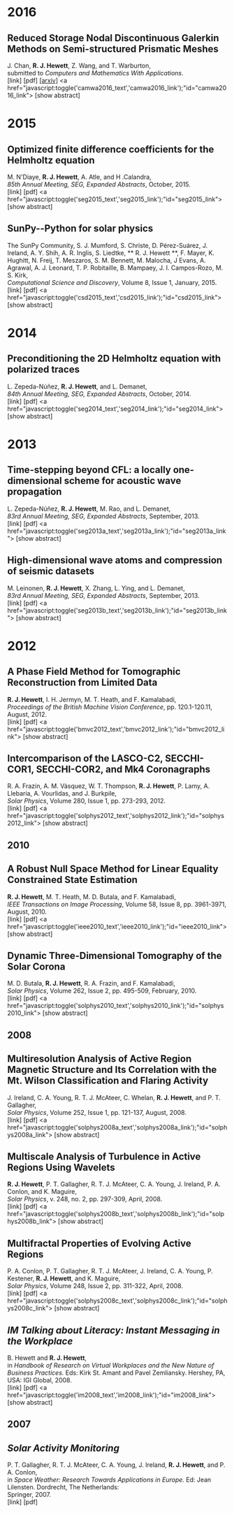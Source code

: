 <!--
.. title: Publications
.. slug: publications
.. date: 2013/03/01 10:26:17
.. tags:
.. link:
.. description:
-->

2016
====

Reduced Storage Nodal Discontinuous Galerkin Methods on Semi-structured Prismatic Meshes
----------------------------------------------------------------------------------------

J. Chan, **R. J. Hewett**, Z. Wang, and T. Warburton,  
submitted to *Computers and Mathematics With Applications*.  
[link]
[pdf]
[[arxiv]](http://arxiv.org/abs/1607.03399)
<a href="javascript:toggle('camwa2016_text','camwa2016_link');"id="camwa2016_link">
   [show abstract]
</a>

<div id="camwa2016_text" style="display:none;">
   We present a high order time-domain nodal discontinuous Galerkin method for
   wave problems on hybrid meshes consisting of both wedge and tetrahedral 
   elements. We allow for vertically mapped wedges which can be deformed along 
   the extruded coordinate, and present a simple method for producing 
   quasi-uniform wedge meshes for layered domains. We show that standard mass 
   lumping techniques result in a loss of energy stability on meshes of 
   vertically mapped wedges, and propose an alternative which is both energy 
   stable and efficient. High order convergence is demonstrated, and comparisons 
   are made with existing low-storage methods on wedges. Finally, the 
   computational performance of the method on Graphics Processing Units is 
   evaluated.
</div>

2015
====

Optimized finite difference coefficients for the Helmholtz equation
-------------------------------------------------------------------

M. N'Diaye, **R. J. Hewett**, A. Atle, and H .Calandra,  
*85th Annual Meeting, SEG, Expanded Abstracts*, October, 2015.  
[link]
[pdf]
<a href="javascript:toggle('seg2015_text','seg2015_link');"id="seg2015_link">
   [show abstract]
</a>

<div id="seg2015_text" style="display:none;">
   Optimized finite difference (OFD) coefficients are often used to minimize
   numerical dispersion and to improve accuracy in finite difference (FD)
   solutions to partial differential equations (Lele (1992); Tam and Webb
   (1993); Jo et al. (1996); Liu and Sen (2010); Štekl and Pratt (1998)). We
   present a framework for deriving such coefficients which at once minimizes
   numerical dispersion and preserves convergence at low frequency. We compute
   optimal coefficients in each dimension and then assemble the optimal
   multi-dimensional stencil for the computational grid. We demonstrate the
   effectiveness of our OFD scheme by computing solutions to the Helmholtz
   equation below 3.5 points-per-wavelength (ppw).
</div>

SunPy--Python for solar physics
-------------------------------

The SunPy Community, S. J. Mumford, S. Christe, D. Pérez-Suárez,  J. Ireland, A. Y. Shih, 
A. R. Inglis, S. Liedtke, ** R. J. Hewett **, F. Mayer, K. Hughitt, N. Freij, 
T. Meszaros, S. M. Bennett, M. Malocha, J Evans, A. Agrawal, A. J.  Leonard, T. P. Robitaille, 
B. Mampaey, J. I. Campos-Rozo, M. S. Kirk,  
*Computational Science and Discovery*, Volume 8, Issue 1, January, 2015.  
[link]
[pdf]
<a href="javascript:toggle('csd2015_text','csd2015_link');"id="csd2015_link">
   [show abstract]
</a>

<div id="csd2015_text" style="display:none;">
   This paper presents SunPy (version 0.5), a community-developed Python
   package for solar physics. Python, a free, cross-platform, general-purpose,
   high-level programming language, has seen widespread adoption among the
   scientific community, resulting in the availability of a large number of
   software packages, from numerical computation (NumPy, SciPy) and machine
   learning (scikit-learn) to visualization and plotting (matplotlib). SunPy
   is a data-analysis environment specializing in providing the software
   necessary to analyse solar and heliospheric data in Python. SunPy is
   open-source software (BSD licence) and has an open and transparent
   development workflow that anyone can contribute to. SunPy provides access
   to solar data through integration with the Virtual Solar Observatory (VSO),
   the Heliophysics Event Knowledgebase (HEK), and the HELiophysics Integrated
   Observatory (HELIO) webservices. It currently supports image data from
   major solar missions (e.g., SDO, SOHO, STEREO, and IRIS), time-series data
   from missions such as GOES, SDO/EVE, and PROBA2/LYRA, and radio spectra
   from e-Callisto and STEREO/SWAVES. We describe SunPy's functionality,
   provide examples of solar data analysis in SunPy, and show how Python-based
   solar data-analysis can leverage the many existing tools already available
   in Python. We discuss the future goals of the project and encourage
   interested users to become involved in the planning and development of
   SunPy.
</div>

2014
====

Preconditioning the 2D Helmholtz equation with polarized traces
---------------------------------------------------------------

L. Zepeda-Núñez, **R. J. Hewett**, and L. Demanet,  
*84th Annual Meeting, SEG, Expanded Abstracts*, October, 2014.  
[link]
[pdf]
<a href="javascript:toggle('seg2014_text','seg2014_link');"id="seg2014_link">
   [show abstract]
</a>

<div id="seg2014_text" style="display:none;">
   We present a domain decomposition solver for the 2D Helmholtz equation,
   with a special choice of integral transmission condition that involves
   polarizing the waves into one-way components. This refinement of the
   transmission condition is the key to combining local direct solves into an
   efficient iterative scheme, which can then be deployed in a
   high-performance computing environment. The method involves an expensive,
   but embarrassingly parallel precomputation of local Green’s functions, and
   a fast online computation of layer potentials in partitioned low-rank form.
   The online part has sequential complexity that scales sublinearly with
   respect to the number of volume unknowns, even in the high-frequency
   regime. The favorable complexity scaling continues to hold in the context
   of low-order finite difference schemes for standard community models such
   as BP and Marmousi2, where convergence occurs in 5 to 10 GMRES iterations.
</div>

2013
====

Time-stepping beyond CFL: a locally one-dimensional scheme for acoustic wave propagation
----------------------------------------------------------------------------------------

L. Zepeda-Núñez, **R. J. Hewett**, M. Rao, and L. Demanet,  
*83rd Annual Meeting, SEG, Expanded Abstracts*, September, 2013.  
[link]
[pdf]
<a href="javascript:toggle('seg2013a_text','seg2013a_link');"id="seg2013a_link">
   [show abstract]
</a>

<div id="seg2013a_text" style="display:none;">
   In this abstract, we present a case study in the application of a
   time-stepping method, unconstrained by the CFL condition, for
   computational acoustic wave propagation in the context of full waveform
   inversion. The numerical scheme is a locally one-dimensional (LOD)
   variant of alternating dimension implicit (ADI) method. The LOD method
   has a maximum time step that is restricted only by the Nyquist sampling
   rate. The advantage over traditional explicit time-stepping methods
   occurs in the presence of high contrast media, low frequencies, and
   steep, narrow perfectly matched layers (PML). The main technical point
   of the note, from a numerical analysis perspective, is that the LOD
   scheme is adapted to the presence of a PML. A complexity study is
   presented and an application to full waveform inversion is shown.
</div>

High-dimensional wave atoms and compression of seismic datasets
---------------------------------------------------------------

M. Leinonen, **R. J. Hewett**, X. Zhang, L. Ying, and L. Demanet,  
*83rd Annual Meeting, SEG, Expanded Abstracts*, September, 2013.  
[link]
[pdf]
<a href="javascript:toggle('seg2013b_text','seg2013b_link');"id="seg2013b_link">
   [show abstract]
</a>

<div id="seg2013b_text" style="display:none;">
   Wave atoms are a low-redundancy alternative to curvelets, suitable for
   high-dimensional seismic data processing. This abstract extends the wave
   atom orthobasis construction to 3D, 4D, and 5D Cartesian arrays, and
   parallelizes it in a shared-memory environment. An implementation of the
   algorithm for NVIDIA CUDA capable graphics processing units (GPU) is
   also developed to accelerate computation for 2D and 3D data. The new
   transforms are benchmarked against the Fourier transform for compression
   of data generated from synthetic 2D and 3D acoustic models.
</div>

2012
====

A Phase Field Method for Tomographic Reconstruction from Limited Data
---------------------------------------------------------------------

**R. J. Hewett**, I. H. Jermyn, M. T. Heath, and F. Kamalabadi,  
*Proceedings of the British Machine Vision Conference*, pp.
120.1-120.11, August, 2012.  
[link]
[pdf]
<a href="javascript:toggle('bmvc2012_text','bmvc2012_link');"id="bmvc2012_link">
   [show abstract]
</a>
<div id="bmvc2012_text" style="display:none;">
   Classical tomographic reconstruction methods fail for problems in which
   there is extreme temporal and spatial sparsity in the measured data.
   Reconstruction of coronal mass ejections (CMEs), a space weather
   phenomenon with potential negative effects on the Earth, is one such
   problem. However, the topological complexity of CMEs renders recent
   limited data reconstruction methods inapplicable. We propose an energy
   function, based on a phase field level set framework, for the joint
   segmentation and tomographic reconstruction of CMEs from measurements
   acquired by coronagraphs, a type of solar telescope. Our phase field
   model deals easily with complex topologies, and is more robust than
   classical methods when the data are very sparse. We use a fast
   variational algorithm that combines the finite element method with a
   trust region variant of Newton's method to minimize the energy. We
   compare the results obtained with our model to classical regularized
   tomography for synthetic CME-like images.
</div>

Intercomparison of the LASCO-C2, SECCHI-COR1, SECCHI-COR2, and Mk4 Coronagraphs
-------------------------------------------------------------------------------

R. A. Frazin, A. M. Vàsquez, W. T. Thompson, **R. J. Hewett**, P. Lamy,
A. Llebaria, A. Vourlidas, and J. Burkpile,  
*Solar Physics*, Volume 280, Issue 1, pp. 273-293, 2012.  
[link]
[pdf]
<a href="javascript:toggle('solphys2012_text','solphys2012_link');"id="solphys2012_link">
   [show abstract]
</a>
<div id="solphys2012_text" style="display:none;">
   In order to assess the reliability and consistency of white-light
   coronagraph measurements, we report on quantitative comparisons between
   polarized brightness [pB] and total brightness [B] images taken by the
   following white-light coronagraphs: LASCO-C2 on SOHO, SECCHI-COR1 and
   -COR2 on STEREO, and the ground-based MLSO-Mk4. The data for this
   comparison were taken on 16 April 2007, when both STEREO spacecraft were
   within 3.1° of Earth's heliographic longitude, affording essentially the
   same view of the Sun for all of the instruments. Due to the difficulties
   of estimating stray-light backgrounds in COR1 and COR2, only Mk4 and C2
   produce reliable coronal-hole values (but not at overlapping heights),
   and these cannot be validated without rocket flights or ground-based
   eclipse measurements. Generally, the agreement between all of the
   instruments' pB values is within the uncertainties in bright streamer
   structures, implying that measurements of bright CMEs also should be
   trustworthy. Dominant sources of uncertainty and stray light are
   discussed, as is the design of future coronagraphs from the perspective
   of the experiences with these instruments.
</div>

2010
----

A Robust Null Space Method for Linear Equality Constrained State Estimation
---------------------------------------------------------------------------

**R. J. Hewett**, M. T. Heath, M. D. Butala, and F. Kamalabadi,  
*IEEE Transactions on Image Processing*, Volume 58, Issue 8, pp. 3961-3971,
August, 2010.  
[link]
[pdf]
<a href="javascript:toggle('ieee2010_text','ieee2010_link');"id="ieee2010_link">
   [show abstract]
</a>
<div id="ieee2010_text" style="display:none;">
   We present a robust null space method for linear equality constrained
   state space estimation. Exploiting a degeneracy in the estimator
   statistics, an orthogonal factorization is used to decompose the problem
   into stochastic and deterministic components, which are then solved
   separately. The resulting dimension reduction algorithm has enhanced
   numerical stability, solves the constrained problem completely, and can
   reduce computational load by reducing the problem size. The new method
   addresses deficiencies in commonly used pseudo-observation or projection
   methods, which either do not solve the constrained problem completely or
   have unstable numerical implementations, due in part to the degeneracy
   in the estimator statistics. We present a numerical example
   demonstrating the effectiveness of the new method compared to other
   current methods.
</div>

Dynamic Three-Dimensional Tomography of the Solar Corona
--------------------------------------------------------

M. D. Butala, **R. J. Hewett**, R. A. Frazin, and F. Kamalabadi,  
*Solar Physics*, Volume 262, Issue 2, pp. 495-509, February, 2010.  
[link]
[pdf]
<a href="javascript:toggle('solphys2010_text','solphys2010_link');"id="solphys2010_link">
   [show abstract]
</a>
<div id="solphys2010_text" style="display:none;">
   Empirical, three-dimensional electron-density maps of the solar corona
   can be tomographically reconstructed using polarized-brightness images
   measured from ground- and space-based observatories. Current methods for
   computing these reconstructions require the assumption that the
   structure of the corona is unchanging with time. We present the first
   global reconstructions that do away with this static assumption and, as
   a result, allow for a more accurate empirical determination of the
   dynamic solar corona. We compare the new dynamic reconstructions of the
   coronal density during February 2008 to a sequence of static
   reconstructions. We find that the new dynamic reconstructions are less
   prone to certain computational artifacts that may plague the static
   reconstructions. In addition, these benefits come without a significant
   increase in computational cost.
</div>

2008
----

Multiresolution Analysis of Active Region Magnetic Structure and Its Correlation with the Mt. Wilson Classification and Flaring Activity
----------------------------------------------------------------------------------------------------------------------------------------

J. Ireland, C. A. Young, R. T. J. McAteer, C. Whelan, **R. J. Hewett**,
and P. T. Gallagher,  
*Solar Physics*, Volume 252, Issue 1, pp. 121-137, August, 2008.  
[link]
[pdf]
<a href="javascript:toggle('solphys2008a_text','solphys2008a_link');"id="solphys2008a_link">
   [show abstract]
</a>
<div id="solphys2008a_text" style="display:none;">
   Two different multiresolution analyses are used to decompose the
   structure of active-region magnetic flux into concentrations of
   different size scales. Lines separating these opposite polarity regions
   of flux at each size scale are found. These lines are used as a mask on
   a map of the magnetic field gradient to sample the local gradient
   between opposite polarity regions of given scale sizes. It is shown that
   the maximum, average, and standard deviation of the magnetic flux
   gradient for α, β, β γ, and β γ δ active-regions increase in the order
   listed, and that the order is maintained over all length scales. Since
   magnetic flux gradient is strongly linked to active-region activity,
   such as flares, this study demonstrates that, on average, the Mt. Wilson
   classification encodes the notion of activity over all length scales in
   the active-region, and not just those length scales at which the
   strongest flux gradients are found. Further, it is also shown that the
   average gradients in the field, and the average length-scale at which
   they occur, also increase in the same order. Finally, there are
   significant differences in the gradient distribution, between flaring
   and non-flaring active regions, which are maintained over all length
   scales. It is also shown that the average gradient content of
   active-regions that have large flares (GOES class “M” and above) is
   larger than that for active regions containing flares of all flare
   sizes; this difference is also maintained at all length scales. All of
   the reported results are independent of the multiresolution transform
   used. The implications for the Mt. Wilson classification of
   active-regions in relation to the multiresolution gradient content and
   flaring activity are discussed.
</div>

Multiscale Analysis of Turbulence in Active Regions Using Wavelets
------------------------------------------------------------------

**R. J. Hewett**, P. T. Gallagher, R. T. J. McAteer, C. A. Young, J.
Ireland, P. A. Conlon, and K. Maguire,  
*Solar Physics*, v. 248, no. 2, pp. 297-309, April, 2008.  
[link]
[pdf]
<a href="javascript:toggle('solphys2008b_text','solphys2008b_link');"id="solphys2008b_link">
   [show abstract]
</a>
<div id="solphys2008b_text" style="display:none;">
   Flows in the photosphere of solar active regions are turbulent in
   nature. Because magnetic fields are frozen into the plasma on the solar
   surface, magnetograms can be used to investigate the processes
   responsible for structuring active regions. Here, a continuous wavelet
   technique is developed, analyzed, and used to investigate the multiscale
   structure of an evolving active region using magnetograms obtained by
   the Michelson Doppler Imager (MDI) onboard the Solar and Heliospheric
   Observatory (SOHO). The multiscale structure was measured using a 2D
   continuous wavelet technique to extract the energy spectrum of the
   region over the time scale of 13 days. Preliminary evidence of an
   inverse cascade in active region NOAA 10488 is presented as well as a
   potential relationship between energy scaling and flare productivity.
</div>

Multifractal Properties of Evolving Active Regions
--------------------------------------------------

P. A. Conlon, P. T. Gallagher, R. T. J. McAteer, J. Ireland, C. A.
Young, P. Kestener, **R. J. Hewett**, and K. Maguire,  
*Solar Physics*, Volume 248, Issue 2, pp. 311-322, April, 2008.  
[link]
[pdf]
<a href="javascript:toggle('solphys2008c_text','solphys2008c_link');"id="solphys2008c_link">
   [show abstract]
</a>
<div id="solphys2008c_text" style="display:none;">
   Magnetohydrodynamic turbulence is thought to be responsible for
   producing complex, multiscale magnetic field distributions in solar
   active regions. Here we explore the multiscale properties of a number of
   evolving active regions using magnetograms from the Michelson Doppler
   Imager (MDI) on the Solar and Heliospheric Observatory (SOHO). The
   multifractal spectrum was obtained by using a modified box-counting
   method to study the relationship between magnetic-field multifractality
   and region evolution and activity. The initial emergence of each active
   region was found to be accompanied by characteristic changes in the
   multifractal spectrum. Specifically, the range of multifractal
   structures (D\_div) was found to increase during emergence, as was their
   significance or support (C\_div). Following this, a decrease in the
   range in multifractal structures occurred as the regions evolved to
   become large-scale, coherent structures. From the small sample
   considered, evidence was found for a direct relationship between the
   multifractal properties of the flaring regions and their flaring rate.
</div>

*IM Talking about Literacy: Instant Messaging in the Workplace*
---------------------------------------------------------------

B. Hewett and **R. J. Hewett**,  
in *Handbook of Research on Virtual Workplaces and the New Nature of Business
Practices.* Eds: Kirk St. Amant and Pavel Zemliansky. Hershey, PA, USA: IGI
Global, 2008.  
[link]
[pdf]
<a href="javascript:toggle('im2008_text','im2008_link');"id="im2008_link">
   [show abstract]
</a>
<div id="im2008_text" style="display:none;">
   This chapter discusses instant messaging (IM) as a valuable digital tool
   that has influenced business communication practices at least as much as
   e-mail. It argues that IM’s characteristics of presence awareness,
   synchronicity, hybridity, and interactivity create a unique set of
   writing and reading experiences. These functional qualities both require
   and hone high-level writing and reading skills, which are used
   powerfully in communicative multitasking. The authors believe that IM
   should be sanctioned in the workplace and that IM use should be a
   subject of focused training; to that end, they provide a practical,
   literacy-based training sequence that can be adapted to various
   settings.
</div>

2007
----

*Solar Activity Monitoring*
---------------------------

P. T. Gallagher, R. T. J. McAteer, C. A. Young, J. Ireland, **R. J.
Hewett**, and P. A. Conlon,  
in *Space Weather: Research Towards Applications in Europe.* Ed: Jean
Lilensten. Dordrecht, The Netherlands:  
Springer, 2007.  
[link]
[pdf]
